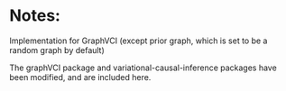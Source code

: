 # Notes: 

Implementation for GraphVCI (except prior graph, which is set to be a random graph by default)

The graphVCI package and variational-causal-inference packages have been modified, and are included here. 
